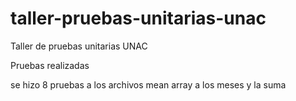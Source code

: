 # taller-pruebas-unitarias-unac
Taller de pruebas unitarias UNAC


Pruebas realizadas 


se hizo 8 pruebas a los archivos mean array a los meses y la suma
